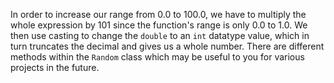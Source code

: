 In order to increase our range from 0.0 to 100.0, we have to multiply the whole expression by 101 since the function's range is only 0.0 to 1.0. We then use casting to change the `double` to an `int` datatype value, which in turn truncates the decimal and gives us a whole number. There are different methods within the `Random` class which may be useful to you for various projects in the future.

